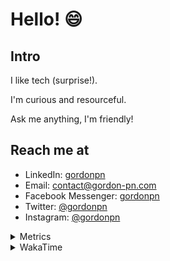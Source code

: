# Hello! 😄

## Intro

I like tech (surprise!).

I'm curious and resourceful.

Ask me anything, I'm friendly!

## Reach me at

- LinkedIn: [gordonpn](https://www.linkedin.com/in/gordonpn/)
- Email: [contact@gordon-pn.com](mailto:contact@gordon-pn.com)
- Facebook Messenger: [gordonpn](https://www.messenger.com/t/Gordonpn)
- Twitter: [@gordonpn](https://twitter.com/Gordonpn)
- Instagram: [@gordonpn](https://www.instagram.com/gordonpn/)

<details>
  <summary>Metrics</summary>

  <img align="center" src="https://github.com/gordonpn/gordonpn/blob/master/github-metrics.svg" alt="GitHub Metrics">

</details>

<details>
  <summary>WakaTime</summary>

  <!--START_SECTION:waka-->
📊 **This Week I Spent My Time On** 

```text
💬 Programming Languages: 
Java                     15 hrs 7 mins       ██████████████████████░░░   87.36 % 
Makefile                 43 mins             █░░░░░░░░░░░░░░░░░░░░░░░░   04.16 % 
XML                      32 mins             █░░░░░░░░░░░░░░░░░░░░░░░░   03.09 % 
Brazil Dependency Config 19 mins             ░░░░░░░░░░░░░░░░░░░░░░░░░   01.92 % 
JSON                     13 mins             ░░░░░░░░░░░░░░░░░░░░░░░░░   01.28 % 

🔥 Editors: 
IntelliJ                 17 hrs 19 mins      █████████████████████████   100.00 % 
```


 Last Updated on 08/12/2023 10:19:35 UTC
<!--END_SECTION:waka-->
</details>
